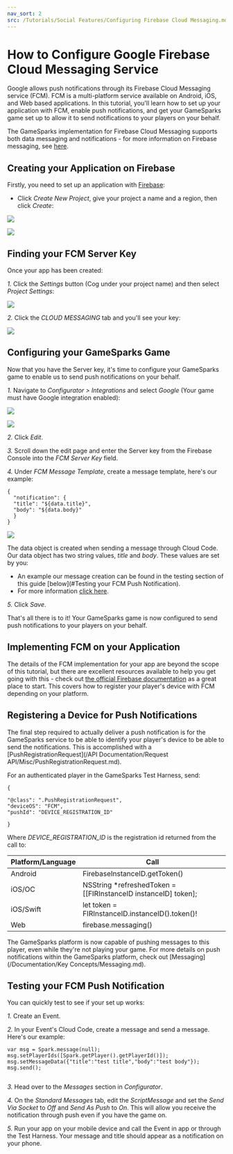 ```yaml
---
nav_sort: 2
src: /Tutorials/Social Features/Configuring Firebase Cloud Messaging.md
---
```


# How to Configure Google Firebase Cloud Messaging Service

Google allows push notifications through its Firebase Cloud Messaging service (FCM). FCM is a multi-platform service available on Android, iOS, and Web based applications. In this tutorial, you'll learn how to set up your application with FCM, enable push notifications, and get your GameSparks game set up to allow it to send notifications to your players on your behalf.

The GameSparks implementation for Firebase Cloud Messaging supports both data messaging and notifications - for more information on Firebase messaging, see [here](https://firebase.google.com/docs/cloud-messaging).

## Creating your Application on Firebase

Firstly, you need to set up an application with [Firebase](https://console.firebase.google.com/):
* Click *Create New Project*, give your project a name and a region, then click *Create*:

![](img/FirebaseCM/1.png)

![](img/FirebaseCM/2.png)

## Finding your FCM Server Key  

Once your app has been created:

*1.* Click the *Settings* button (Cog under your project name) and then select *Project Settings*:

![](img/FirebaseCM/3.png)

*2.* Click the *CLOUD MESSAGING* tab and you'll see your key:

![](img/FirebaseCM/4.png)


## Configuring your GameSparks Game

Now that you have the Server key, it's time to configure your GameSparks game to enable us to send push notifications on your behalf.

*1.* Navigate to *Configurator > Integrations* and select *Google* (Your game must have Google integration enabled):

![](img/FirebaseCM/5.png)

![](img/FirebaseCM/6.png)

*2.* Click *Edit*.

*3.* Scroll down the edit page and enter the Server key from the Firebase Console into the *FCM Server Key* field.

*4.* Under *FCM Message Template*, create a message template, here's our example:

```
{
  "notification": {
  "title": "${data.title}",
  "body": "${data.body}"
  }
}

```

![](img/FirebaseCM/7.png)


The data object is created when sending a message through Cloud Code. Our data object has two string values, *title* and *body*. These values are set by you:
* An example our message creation can be found in the testing section of this guide [below](#Testing your FCM Push Notification).
* For more information [click here](/Documentation/Configurator/Messages.md).

*5.* Click *Save*.

That's all there is to it! Your GameSparks game is now configured to send push notifications to your players on your behalf.


## Implementing FCM on your Application

The details of the FCM implementation for your app are beyond the scope of this tutorial, but there are excellent resources available to help you get going with this - check out [the official Firebase documentation](https://firebase.google.com/docs/cloud-messaging) as a great place to start. This covers how to register your player's device with FCM depending on your platform.


## Registering a Device for Push Notifications

The final step required to actually deliver a push notification is for the GameSparks service to be able to identify your player's device to be able to send the notifications. This is accomplished with a [PushRegistrationRequest](/API Documentation/Request API/Misc/PushRegistrationRequest.md).

For an authenticated player in the GameSparks Test Harness, send:

```
{

"@class": ".PushRegistrationRequest",
"deviceOS": "FCM",
"pushId": "DEVICE_REGISTRATION_ID"

}

```

Where *DEVICE_REGISTRATION_ID* is the registration id returned from the call to:

| Platform/Language  | Call  |
|---|---|
| Android  |  FirebaseInstanceID.getToken() |
| iOS/OC  | NSString *refreshedToken = [[FIRInstanceID instanceID] token];  |
| iOS/Swift  | let token = FIRInstanceID.instanceID().token()!  |
| Web  | firebase.messaging()  |

The GameSparks platform is now capable of pushing messages to this player, even while they're not playing your game. For more details on push notifications within the GameSparks platform, check out [Messaging](/Documentation/Key Concepts/Messaging.md).

## Testing your FCM Push Notification

You can quickly test to see if your set up works:

*1.* Create an Event.

*2.* In your Event's Cloud Code, create a message and send a message. Here's our example:


```
var msg = Spark.message(null);
msg.setPlayerIds([Spark.getPlayer().getPlayerId()]);
msg.setMessageData({"title":"test title","body":"test body"});
msg.send();


```

*3.* Head over to the *Messages* section in *Configurator*.

*4.* On the *Standard Messages* tab, edit the *ScriptMessage* and set the *Send Via Socket* to *Off* and *Send As Push* to *On*. This will allow you receive the notification through push even if you have the game on.

*5.* Run your app on your mobile device and call the Event in app or through the Test Harness. Your message and title should appear as a notification on your phone.
